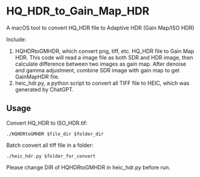 # HQ_HDR_to_Gain_Map_HDR
A macOS tool to convert HQ_HDR file to Adaptive HDR (Gain Map/ISO HDR)

Include:

1. HQHDRtoGMHDR, which convert png, tiff, etc. HQ_HDR file to Gain Map HDR. This code will read a image file as both SDR and HDR image, then calculate difference between two images as gain map. After denoise and gamma adjustment, combine SDR image with gain map to get GainMapHDR file.
2. heic_hdr.py, a python script to convert all TIFF file to HEIC, which was generated by ChatGPT.

## Usage

Convert HQ_HDR to ISO_HDR.tif:

`./HQHDRtoGMHDR $file_dir $folder_dir`

Batch convert all tiff file in a folder:

`./heic_hdr.py $folder_for_convert`

Please change DIR of HQHDRtoGMHDR in heic_hdr.py before run.


